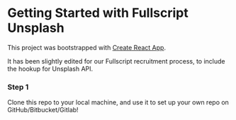 # Getting Started with Fullscript Unsplash

This project was bootstrapped with [Create React App](https://github.com/facebook/create-react-app).

It has been slightly edited for our Fullscript recruitment process, to include the hookup for Unsplash API.

### Step 1

Clone this repo to your local machine, and use it to set up your own repo on GitHub/Bitbucket/Gitlab!
